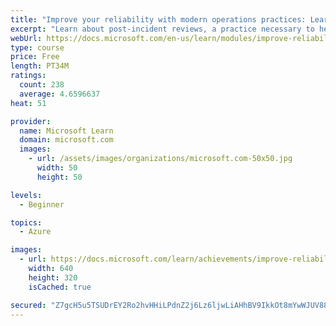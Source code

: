 ```yaml
---
title: "Improve your reliability with modern operations practices: Learning from failure"
excerpt: "Learn about post-incident reviews, a practice necessary to help you sustainably achieve the appropriate level of reliability in your systems, services, and products."
webUrl: https://docs.microsoft.com/en-us/learn/modules/improve-reliability-failure/
type: course
price: Free
length: PT34M
ratings:
  count: 238
  average: 4.6596637
heat: 51

provider:
  name: Microsoft Learn
  domain: microsoft.com
  images:
    - url: /assets/images/organizations/microsoft.com-50x50.jpg
      width: 50
      height: 50

levels:
  - Beginner

topics:
  - Azure

images:
  - url: https://docs.microsoft.com/learn/achievements/improve-reliability-failure-social.png
    width: 640
    height: 320
    isCached: true

secured: "Z7gcH5u5TSUDrEY2Ro2hvHHiLPdnZ2j6Lz6ljwLiAHhBV9IkkOt8mYwWJUV8872og7FPZ1nmayYZT9v0uFUdGlh+TTKswJ5/9jBafKfR1oLfKQGH+DctJQ0eqIkTyWwtJiVKL6dtALyM5q6fUHdY5Use496lw7hEQUd3S13Npfw+abiywzMjOZbiyGpf2n1GTFXRXPZKp75DDRAhW5w8RN+9Zi+4xwYyCyDsaysGp2dp87RmIRgvI+2pm4ZuG8SFYvyxD5iqaVYViJSBbQlNltUCNKoq/SwLOr982dKA00rae9f5xtF5qB8yy3XArWO2dTzTrDfIkS2vzHXtT42QCR03GB2Srlt3fp58l/iQ69RWeE1TiOrtT9hhWrxc8k7Ef7Da31II6+WX4bioJim7Qo7T0vLFKGYnQB15s8I/pAM=;Ht78jPsgeuD/gzkHNhG+ng=="
---
```


